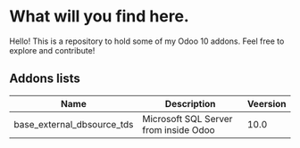 # What will you find here.

Hello! This is a repository to hold some of my Odoo 10 addons.
Feel free to explore and contribute!

## Addons lists

| Name                         | Description                                  | Veersion |
| -----------------------------| -------------------------------------------- | ---------|
| base\_external\_dbsource\_tds| Microsoft SQL Server from inside Odoo        | 10.0     |
